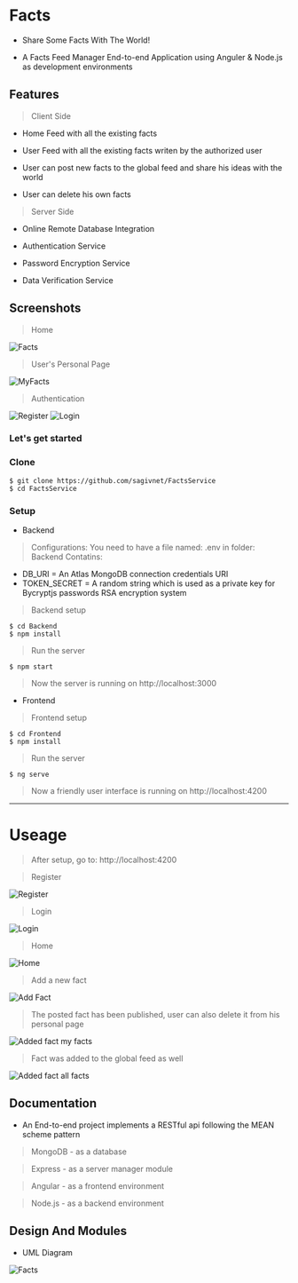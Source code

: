 # Facts

- Share Some Facts With The World!

- A Facts Feed Manager End-to-end Application using Anguler & Node.js as development environments

## Features

> Client Side

- Home Feed with all the existing facts

- User Feed with all the existing facts writen by the authorized user

- User can post new facts to the global feed and share his ideas with the world

- User can delete his own facts 

> Server Side

- Online Remote Database Integration

- Authentication Service

- Password Encryption Service

- Data Verification Service


## Screenshots

> Home

<img src="https://i.ibb.co/tBLkrgN/Home.png" title="Facts">

> User's Personal Page

<img src="https://i.ibb.co/1RhVfD7/MyFacts.png" title="MyFacts">

> Authentication

<img src="https://i.ibb.co/JtZbqZX/Register.png" title="Register">

<img src="https://i.ibb.co/QKH6mC9/Loginpng.png" title="Login">


### Let's get started

### Clone

```shell
$ git clone https://github.com/sagivnet/FactsService
$ cd FactsService
```

### Setup

- Backend 


> Configurations: You need to have a file named: .env in folder: Backend Contatins:

- DB_URI        =  An Atlas MongoDB connection credentials URI
- TOKEN_SECRET  =  A random string which is used as a private key for Bycryptjs passwords RSA encryption system 

> Backend setup

```shell
$ cd Backend
$ npm install
```

> Run the server

```shell
$ npm start
```

> Now the server is running on http://localhost:3000

- Frontend

> Frontend setup

```shell
$ cd Frontend
$ npm install
```

> Run the server

```shell
$ ng serve
```

> Now a friendly user interface is running on http://localhost:4200

---
# Useage 

> After setup, go to: http://localhost:4200

> Register

<img src="https://i.ibb.co/M5PsJvL/register.png" title="Register">

> Login

<img src="https://i.ibb.co/rQH0cSB/login.png" title="Login">

> Home

<img src="https://i.ibb.co/4ghR63R/home.png" title="Home">

> Add a new fact

<img src="https://i.ibb.co/rvsS4qk/newFact.png" title="Add Fact">

> The posted fact has been published, user can also delete it from his personal page

<img src="https://i.ibb.co/QHy7kHn/newFact2.png" title="Added fact my facts">

> Fact was added to the global feed as well

<img src="https://i.ibb.co/NxpM6M2/newFact3.png" title="Added fact all facts">

## Documentation 

- An End-to-end project implements a RESTful api following the MEAN scheme pattern 

> MongoDB - as a database

> Express - as a server manager module

> Angular - as a frontend environment

> Node.js - as a backend environment

## Design And Modules

- UML Diagram

<img src="https://i.ibb.co/xzVgcp3/UML.png" title="Facts">

